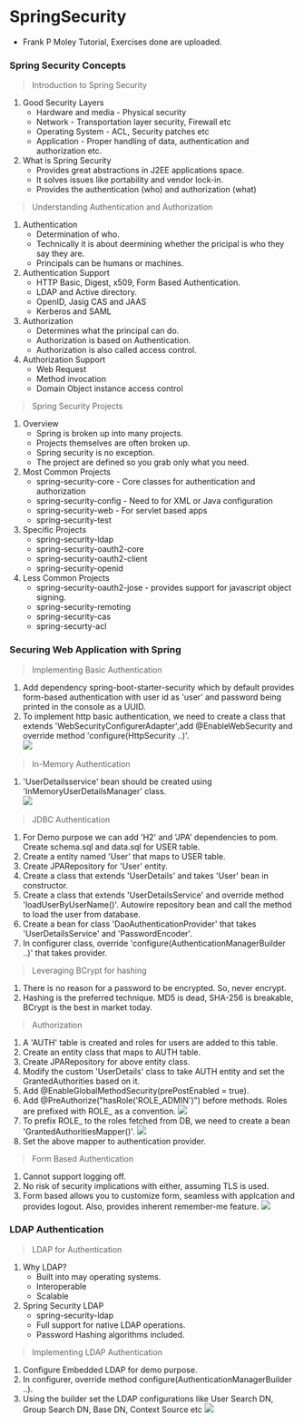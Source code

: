 # SpringSecurity
- Frank P Moley Tutorial, Exercises done are uploaded.

### Spring Security Concepts
>Introduction to Spring Security
  1. Good Security Layers
      - Hardware and media - Physical security
      - Network - Transportation layer security, Firewall etc
      - Operating System - ACL, Security patches etc
      - Application - Proper handling of data, authentication and authorization etc.
  2. What is Spring Security
      - Provides great abstractions in J2EE applications space.
      - It solves issues like portability and vendor lock-in.
      - Provides the authentication (who) and authorization (what)
>Understanding Authentication and Authorization
  1. Authentication
      - Determination of who.
      - Technically it is about deermining whether the pricipal is who they say they are.
      - Principals can be humans or machines.
  2. Authentication Support
      - HTTP Basic, Digest, x509, Form Based Authentication.
      - LDAP and Active directory.
      - OpenID, Jasig CAS and JAAS
      - Kerberos and SAML
  3. Authorization
      - Determines what the principal can do.
      - Authorization is based on Authentication.
      - Authorization is also called access control.
  4. Authorization Support
      - Web Request
      - Method invocation
      - Domain Object instance access control
>Spring Security Projects
  1. Overview
      - Spring is broken up into many projects.
      - Projects themselves are often broken up.
      - Spring security is no exception.
      - The project are defined so you grab only what you need.
  2. Most Common Projects
      - spring-security-core - Core classes for authentication and authorization
      - spring-security-config - Need to for XML or Java configuration
      - spring-security-web - For servlet based apps
      - spring-security-test
  3. Specific Projects
      - spring-security-ldap
      - spring-security-oauth2-core
      - spring-security-oauth2-client
      - spring-security-openid
  4. Less Common Projects
      - spring-security-oauth2-jose - provides support for javascript object signing.
      - spring-security-remoting
      - spring-security-cas
      - spring-securty-acl
### Securing Web Application with Spring
>Implementing Basic Authentication
   1. Add dependency spring-boot-starter-security which by default provides form-based authentication with user id as 'user' and password being printed in the console as a UUID.
   2. To implement http basic authentication, we need to create a class that extends 'WebSecurityConfigurerAdapter',add @EnableWebSecurity and override method 'configure(HttpSecurity ..)'.<br>
        <img src="https://github.com/balaprojects/images/blob/master/HttpBasic.png"/>
>In-Memory Authentication
   1. 'UserDetailsservice' bean should be created using 'InMemoryUserDetailsManager' class.<br>
       <img src = "https://github.com/balaprojects/images/blob/master/InMemory_UserConfig.png"/>
>JDBC Authentication
   1. For Demo purpose we can add 'H2' and 'JPA' dependencies to pom. Create schema.sql and data.sql for USER table.
   2. Create a entity named 'User' that maps to USER table.
   3. Create JPARepository for 'User' entity.
   4. Create a class that extends 'UserDetails' and takes 'User' bean in constructor.
   5. Create a class that extends 'UserDetailsService' and override method 'loadUserByUserName()'. Autowire repository bean and call the method to load the user from database.
   6. Create a bean for class 'DaoAuthenticationProvider' that takes 'UserDetailsService' and 'PasswordEncoder'.
   7. In configurer class, override 'configure(AuthenticationManagerBuilder ..)' that takes provider.
>Leveraging BCrypt for hashing
   1. There is no reason for a password to be encrypted. So, never encrypt.
   2. Hashing is the preferred technique. MD5 is dead, SHA-256 is breakable, BCrypt is the best in market today.
>Authorization
   1. A 'AUTH' table is created and roles for users are added to this table.
   2. Create an entity class that maps to AUTH table.
   3. Create JPARepository for above entity class.
   4. Modify the custom 'UserDetails' class to take AUTH entity and set the GrantedAuthorities based on it.
   5. Add @EnableGlobalMethodSecurity(prePostEnabled = true).
   6. Add @PreAuthorize("hasRole('ROLE_ADMIN')") before methods. Roles are prefixed with ROLE_ as a convention.
      ![](https://github.com/balaprojects/images/blob/master/Method_Authorize.png)
   7. To prefix ROLE_ to the roles fetched from DB, we need to create a bean 'GrantedAuthoritiesMapper()'.
      ![](https://github.com/balaprojects/images/blob/master/Authorities_Mapper.png)
   8. Set the above mapper to authentication provider.
>Form Based Authentication
   1. Cannot support logging off.
   2. No risk of security implications with either, assuming TLS is used.
   3. Form based allows you to customize form, seamless with applcation and provides logout. Also, provides inherent remember-me feature.
      ![](https://github.com/balaprojects/images/blob/master/Form-Login.png)
### LDAP Authentication
>LDAP for Authentication
   1. Why LDAP?
      - Built into may operating systems.
      - Interoperable
      - Scalable
   2. Spring Security LDAP
      - spring-security-ldap
      - Full support for native LDAP operations.
      - Password Hashing algorithms included.
>Implementing LDAP Authentication
   1. Configure Embedded LDAP for demo purpose.
   2. In configurer, override method configure(AuthenticationManagerBuilder ..).
   3. Using the builder set the LDAP configurations like User Search DN, Group Search DN, Base DN, Context Source etc
      ![](https://github.com/balaprojects/images/blob/master/Ldap_Config.png)
